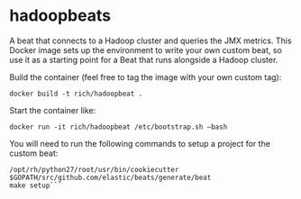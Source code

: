 # hadoopbeats
A beat that connects to a Hadoop cluster and queries the JMX metrics. This Docker image sets up the environment to write
your own custom beat, so use it as a starting point for a Beat that runs alongside a Hadoop cluster.

Build the container (feel free to tag the image with your own custom tag):

`docker build -t rich/hadoopbeat .`

Start the container like:

```docker run -it rich/hadoopbeat /etc/bootstrap.sh –bash```

You will need to run the following commands to setup a project for the custom beat:

```cd /root/work/src/github.com/rfraposa 
/opt/rh/python27/root/usr/bin/cookiecutter $GOPATH/src/github.com/elastic/beats/generate/beat
make setup```


